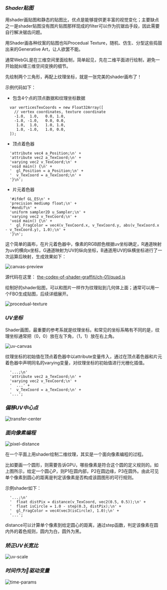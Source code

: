 ### ***Shader贴图*** 
用shader画贴图和静态的贴图比，优点是能够提供更丰富的视觉变化；主要缺点之一是shader贴图没有图片贴图那样现成的filter可以作为抗锯齿手段，因此需要自行解决锯齿问题。

用Shader画各种纹案的贴图也叫Procedual Texture，随机、仿生、分型这些捣鼓出来的Generative Art，让人欲罢不能。

通常WebGL是在三维空间里面绘制，简单起见，先在二维平面进行绘制，避免一开始就纠缠三维空间变换的细节。

先绘制两个三角形，再配上纹理坐标，就是一张完美的shader画布了！

示例代码如下：

* 包含4个点的顶点数据和纹理坐标数据
```
  var verticesTexCoords = new Float32Array([
    // vertex coordinates, texture coordinate
    -1.0,  1.0,   0.0, 1.0,
    -1.0, -1.0,   0.0, 0.0,
     1.0,  1.0,   1.0, 1.0,
     1.0, -1.0,   1.0, 0.0,
  ]);
```
* 顶点着色器
```
  'attribute vec4 a_Position;\n' +
  'attribute vec2 a_TexCoord;\n' +
  'varying vec2 v_TexCoord;\n' +
  'void main() {\n' +
  '  gl_Position = a_Position;\n' +
  '  v_TexCoord = a_TexCoord;\n' +
  '}\n';
```

* 片元着色器
```
  '#ifdef GL_ES\n' +
  'precision mediump float;\n' +
  '#endif\n' +
  'uniform sampler2D u_Sampler;\n' +
  'varying vec2 v_TexCoord;\n' +
  'void main() {\n' +
  '  gl_FragColor = vec4(v_TexCoord.x, v_TexCoord.y, abs(v_TexCoord.x - v_TexCoord.y), 1.0);\n' +
  '}\n';
```
这个简单的画布，在片元着色器中，像素的RGB颜色根据uv坐标确定，R通道映射为uv的横向x坐标，G通道映射为UV的纵向坐标，B通道用UV的纵横坐标进行了一次运算后映射，生成效果如下：

![canvas-preview](https://raw.githubusercontent.com/guoweish/the-codex-of-shader-graffiti/master/scripts/images/ch-01/7.jpg "uv")

源代码在这里： [the-codex-of-shader-graffiti/ch-01/quad.js](https://github.com/guoweish/the-codex-of-shader-graffiti/blob/master/ch-01/quad.js)
      

绘制好的shader贴图，可以和图片一样作为纹理贴到几何体上面；通常可以用一个FBO生成贴图，后续详细展开。

![procedual-texture](https://raw.githubusercontent.com/guoweish/the-codex-of-shader-graffiti/master/scripts/images/ch-01/2.jpg "uv")

### ***UV坐标*** 
Shader画图，最重要的参考系就是纹理坐标。和常见的坐标系略有不同的是，纹理坐标通常把（0，0）放在左下角，（1，1）放在右上角。


![uv-canvas](https://raw.githubusercontent.com/guoweish/the-codex-of-shader-graffiti/master/scripts/images/ch-01/1.jpg "uv")


纹理坐标的初始值在顶点着色器中以attribute变量传入，通过在顶点着色器和片元着色器中声明同名的varying变量，对纹理坐标的初始值进行光栅化插值。

```
  '...;\n'
  'attribute vec2 a_TexCoord;\n' +
  'varying vec2 v_TexCoord;\n' +
  '  ...' +
  '  v_TexCoord = a_TexCoord;\n' +
  '...';
```

### ***偏移UV中心点*** 
![transfer-center](https://raw.githubusercontent.com/guoweish/the-codex-of-shader-graffiti/master/scripts/images/ch-01/3.jpg "uv")


### ***面向像素编程*** 
![pixel-distance](https://raw.githubusercontent.com/guoweish/the-codex-of-shader-graffiti/master/scripts/images/ch-01/5.jpg "uv")

在一个平面上用shader绘制二维纹理，其实是一个面向像素编程的过程。

比如要画一个圆形，则需要告诉GPU，哪些像素是符合这个圆的定义规则的。如上图所示，给定一个圆心P，则P1在圆内部，P2在圆边缘，P3在圆外。由此可见单个像素到圆心的距离是判定该像素是否构成该圆图形的可行规则。

示例shader如下：
```
  '...;\n'
  '  float distPix = distance(v_TexCoord, vec2(0.5, 0.5));\n' +
  '  float isCircle = 1.0 - step(0.3, distPix);\n' +
  '  gl_FragColor = vec4(vec3(isCircle), 1.0);\n' +
  '...';
```
distance可以计算单个像素到给定圆心的距离，通过step函数，判定该像素在圆内外的着色规则，圆内为白，圆外为黑。

### ***矫正UV长宽比*** 
![uv-scale](https://raw.githubusercontent.com/guoweish/the-codex-of-shader-graffiti/master/scripts/images/ch-01/4.jpg "uv")

### ***时间作为驱动变量***
![time-params](https://raw.githubusercontent.com/guoweish/the-codex-of-shader-graffiti/master/scripts/images/ch-01/6.jpg "uv")

